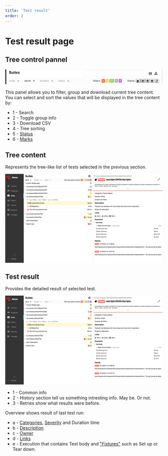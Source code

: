 ```yaml
---
title: 'Test result'
order: 2
---
```


# Test result page

## Tree control pannel


![Tree control pannel](../images/replace_it-pannel_tree_control.png)

This panel allows you to filter, group and download current tree content.
You can select and sort the values that will be displayed in the tree content by:
- 1 - Search
- 2 - Toggle group info
- 3 - Download CSV
- 4 - Tree sorting
- 5 - [Status]()
- 6 - [Marks]()


## Tree content

Represents the tree-like list of tests selected in the previous section.

![Test result page](../images/testcase.png)

## Test result

Provides the detailed result of selected test.

![Test result page](../images/testcase.png)

- 1 - Common info
- 2 - History section tell us something intresting info. May be. Or not.
- 3 - Retries show what results were before.

Overview shows result of last test run:

- a - [Categories](), [Severity]() and Duration time
- b - [Description]()
- c - [Owner]()
- d - [Links]()
- e - Execution that contains Test body and ["Fixtures"]() such as Set up or Tear down.



